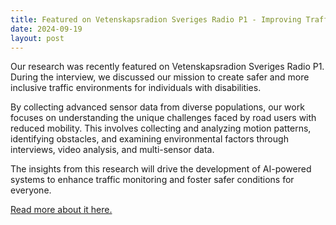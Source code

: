 ```yaml
---
title: Featured on Vetenskapsradion Sveriges Radio P1 - Improving Traffic Safety for People with Disabilities
date: 2024-09-19
layout: post
---
```


Our research was recently featured on Vetenskapsradion Sveriges Radio P1. During the interview, we discussed our mission to create safer and more inclusive traffic environments for individuals with disabilities. 

By collecting advanced sensor data from diverse populations, our work focuses on understanding the unique challenges faced by road users with reduced mobility. This involves collecting and analyzing motion patterns, identifying obstacles, and examining environmental factors through interviews, video analysis, and multi-sensor data. 

The insights from this research will drive the development of AI-powered systems to enhance traffic monitoring and foster safer conditions for everyone.

[Read more about it here.](https://sverigesradio.se/artikel/forskare-vill-gora-trafiken-tryggare-for-funktionsvarierade)
